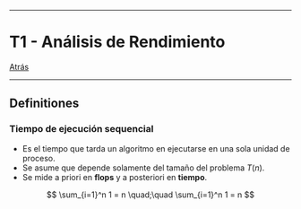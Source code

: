 
---
# T1 - Análisis de Rendimiento

[Atrás](../README.md)

---

## Definitiones

### Tiempo de ejecución sequencial
- Es el tiempo que tarda un algoritmo en ejecutarse en una sola unidad de proceso.
- Se asume que depende solamente del tamaño del problema $T(n)$.
- Se mide a priori en **flops** y a posteriori en **tiempo**.

$$
\sum_{i=1}^n 1 = n \quad;\quad \sum_{i=1}^n 1 = n
$$
